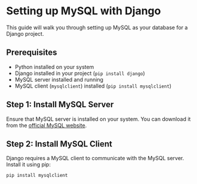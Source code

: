 # Setting up MySQL with Django

This guide will walk you through setting up MySQL as your database for a Django project.

## Prerequisites

- Python installed on your system
- Django installed in your project (`pip install django`)
- MySQL server installed and running
- MySQL client (`mysqlclient`) installed (`pip install mysqlclient`)

## Step 1: Install MySQL Server

Ensure that MySQL server is installed on your system. You can download it from the [official MySQL website](https://dev.mysql.com/downloads/mysql/).

## Step 2: Install MySQL Client

Django requires a MySQL client to communicate with the MySQL server. Install it using pip:

```bash
pip install mysqlclient

